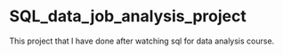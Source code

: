# SQL_data_job_analysis_project
This project that I have done after watching sql for data analysis course.
